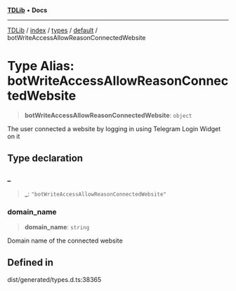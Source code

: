 [**TDLib**](../../../../../../README.md) • **Docs**

***

[TDLib](../../../../../../modules.md) / [index](../../../../../README.md) / [types](../../../README.md) / [default](../README.md) / botWriteAccessAllowReasonConnectedWebsite

# Type Alias: botWriteAccessAllowReasonConnectedWebsite

> **botWriteAccessAllowReasonConnectedWebsite**: `object`

The user connected a website by logging in using Telegram Login Widget on it

## Type declaration

### \_

> **\_**: `"botWriteAccessAllowReasonConnectedWebsite"`

### domain\_name

> **domain\_name**: `string`

Domain name of the connected website

## Defined in

dist/generated/types.d.ts:38365
